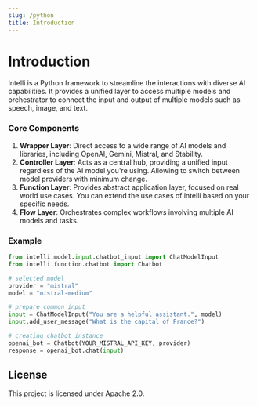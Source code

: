 ```yaml
---
slug: /python
title: Introduction
---
```



# Introduction

Intelli is a Python framework to streamline the interactions with diverse AI capabilities. It provides a unified layer to access multiple models and orchestrator to connect the input and output of multiple models such as speech, image, and text.

### Core Components

1. **Wrapper Layer**: Direct access to a wide range of AI models and libraries, including OpenAI, Gemini, Mistral, and Stability. 
2. **Controller Layer**: Acts as a central hub, providing a unified input regardless of the AI model you're using. Allowing to switch between model providers with minimum change.
3. **Function Layer**: Provides abstract application layer, focused on real world use cases. You can extend the use cases of intelli based on your specific needs.
4. **Flow Layer**: Orchestrates complex workflows involving multiple AI models and tasks.


### Example

```python
from intelli.model.input.chatbot_input import ChatModelInput
from intelli.function.chatbot import Chatbot

# selected model
provider = "mistral"
model = "mistral-medium"

# prepare common input 
input = ChatModelInput("You are a helpful assistant.", model)
input.add_user_message("What is the capital of France?")

# creating chatbot instance
openai_bot = Chatbot(YOUR_MISTRAL_API_KEY, provider)
response = openai_bot.chat(input)
```

## License
This project is licensed under Apache 2.0.
